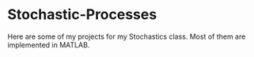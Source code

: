 # Stochastic-Processes
Here are some of my projects for my Stochastics class. Most of them are implemented in MATLAB.
